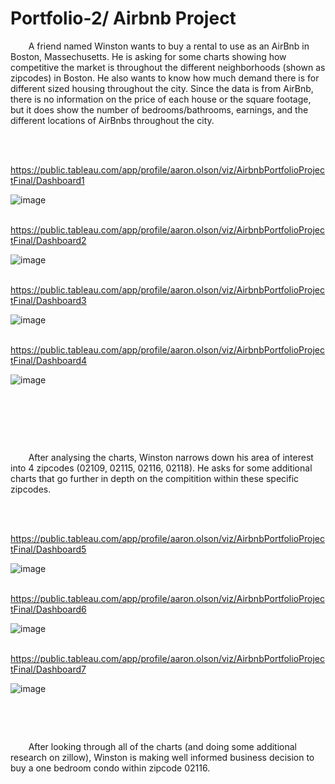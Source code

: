 # Portfolio-2/ Airbnb Project

&ensp;&thinsp;&ensp;&thinsp;&ensp;&thinsp;A friend named Winston wants to buy a rental to use as an AirBnb in Boston, Massechusetts.  He is asking for some charts showing how competitive the market is throughout the different neighborhoods (shown as zipcodes) in Boston.  He also wants to know how much demand there is for different sized housing throughout the city.  Since the data is from AirBnb, there is no information on the price of each house or the square footage, but it does show the number of bedrooms/bathrooms, earnings, and the different locations of AirBnbs throughout the city.

&nbsp;


&ensp;&thinsp;&ensp;&thinsp;&ensp;&thinsp;https://public.tableau.com/app/profile/aaron.olson/viz/AirbnbPortfolioProjectFinal/Dashboard1

![image](https://github.com/A-Olson8/Portfolio-2/assets/95314634/afe8280a-763b-4d8e-836a-21366d982db9)

&ensp;&thinsp;&ensp;&thinsp;&ensp;&thinsp;https://public.tableau.com/app/profile/aaron.olson/viz/AirbnbPortfolioProjectFinal/Dashboard2

![image](https://github.com/A-Olson8/Portfolio-2/assets/95314634/9164c3e9-aacb-47fe-bad2-d23cae0cf378)

&ensp;&thinsp;&ensp;&thinsp;&ensp;&thinsp;https://public.tableau.com/app/profile/aaron.olson/viz/AirbnbPortfolioProjectFinal/Dashboard3

![image](https://github.com/A-Olson8/Portfolio-2/assets/95314634/0562ddab-f006-4466-a466-402177817b3c)

&ensp;&thinsp;&ensp;&thinsp;&ensp;&thinsp;https://public.tableau.com/app/profile/aaron.olson/viz/AirbnbPortfolioProjectFinal/Dashboard4

![image](https://github.com/A-Olson8/Portfolio-2/assets/95314634/55ffc7c1-6e88-42f8-88f4-37f40a106575)

&nbsp;

&nbsp;

&nbsp;

&ensp;&thinsp;&ensp;&thinsp;&ensp;&thinsp;After analysing the charts, Winston narrows down his area of interest into 4 zipcodes (02109, 02115, 02116, 02118).  He asks for some additional charts that go further in depth on the compitition within these specific zipcodes. 

&nbsp;


&ensp;&thinsp;&ensp;&thinsp;&ensp;&thinsp;https://public.tableau.com/app/profile/aaron.olson/viz/AirbnbPortfolioProjectFinal/Dashboard5

![image](https://github.com/A-Olson8/Portfolio-2/assets/95314634/fd46e7c1-d8e1-4d73-8b03-f1fcbf12d536)

&ensp;&thinsp;&ensp;&thinsp;&ensp;&thinsp;https://public.tableau.com/app/profile/aaron.olson/viz/AirbnbPortfolioProjectFinal/Dashboard6

![image](https://github.com/A-Olson8/Portfolio-2/assets/95314634/ad49a8d9-a04d-4d0c-805a-27c5152db1c5)

&ensp;&thinsp;&ensp;&thinsp;&ensp;&thinsp;https://public.tableau.com/app/profile/aaron.olson/viz/AirbnbPortfolioProjectFinal/Dashboard7

![image](https://github.com/A-Olson8/Portfolio-2/assets/95314634/f039cd3b-5599-4f83-ba05-e9e6dface554)


&nbsp;

&nbsp;

&ensp;&thinsp;&ensp;&thinsp;&ensp;&thinsp;After looking through all of the charts (and doing some additional research on zillow), Winston is making well informed business decision to buy a one bedroom condo within zipcode 02116.
